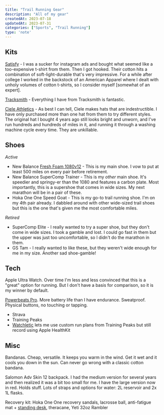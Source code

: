 ```yaml
---
title: "Trail Running Gear"
description: "All of my gear"
createdAt: 2023-07-18
updatedAt: 2023-07-31
categories: ["Sports", "Trail Running"]
type: 'note'
---
```


## Kits

[Satisfy](https://satisfyrunning.com/) - I was a sucker for instagram ads and bought what seemed like a too-expensive t-shirt from them. Then I got hooked. Their cotton hits a combination of soft-light-durable that's very impressive. For a while after college I worked in the backstock of an American Apparel where I dealt with unholy volumes of cotton t-shirts, so I consider myself [somewhat of an expert].

[Tracksmith](https://www.tracksmith.com/) - Everything I have from Tracksmith is fantastic.

[Ciele Athletics](https://cieleathletics.com/) - As best I can tell, Ciele makes hats that are indestructible. I have only purchased more than one hat from them to try different styles. The original hat I bought 4 years ago still looks bright and unworn, and I've run hundreds and hundreds of miles in it, and running it through a washing machine cycle every time. They are unkillable.

## Shoes

_Active_

- New Balance [Fresh Foam 1080v12](https://www.newbalance.com/pd/fresh-foam-x-1080v12/M1080V12-MPS.html) - This is my main shoe. I vow to put at least 500 miles on every pair before retirement.
- New Balance SuperComp Trainer - This is my _other_ main shoe. It's speedier and springy-er than the 1080 and features a carbon plate. Most importantly, this is a supershoe that comes in wide sizes. My next marathon will be in a pair of these.
- Hoka One One Speed Goat - This is my go-to trail running shoe. I'm on my 4th pair already. I dabbled around with other wide-sized trail shoes but this is the one that's given me the most comfortable miles.

_Retired_

- SuperComp Elite - I really wanted to try a super shoe, but they don't come in wide sizes. I took a gamble and lost. I could go fast in them but the upper was just too uncomfortable, so I didn't do the marathon in them.
-  GS Tam - I really wanted to like these, but they weren't wide enough for me in my size. Another sad shoe-gamble!

## Tech

Apple Ultra Watch. Over time I'm less and less convinced that this is a "great" option for running. But I don't have a basis for comparison, so it is my winner by default.

[Powerbeats Pro](https://www.apple.com/shop/product/MY582LL/A/powerbeats-pro-totally-wireless-earbuds-black). More battery life than I have endurance. Sweatproof. Physical buttons, no touching or tapping.

- Strava
- Training Peaks
- [Watchletic](https://www.watchletic.com/) lets me use custom run plans from Training Peaks but still record using Apple HealthKit

## Misc

Bandanas. Cheap, versatile. It keeps you warm in the wind. Get it wet and it cools you down in the sun. Can never go wrong with a classic cotton bandana.

Salomon Adv Skin 12 backpack. I had the medium version for several years and then realized it was a bit too small for me. I have the large version now in red. Holds stuff. Lots of straps and options for water: 2L reservoir and 2x 1L flasks.

Recovery kit: Hoka One One recovery sandals, lacrosse ball, anti-fatigue mat + [standing desk](/wiki/computers/what-i-use#desk), theracane, Yeti 32oz Rambler



